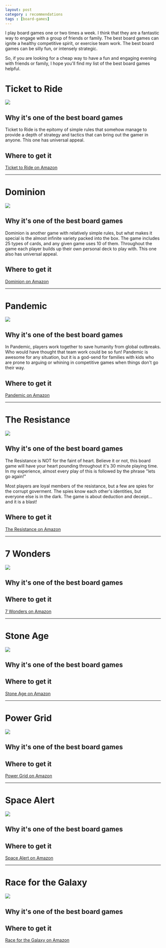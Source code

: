 ```yaml
---
layout: post
category : recommendations
tags : [board-games]
---
```


I play board games one or two times a week. I think that they are a fantastic
way to engage with a group of friends or family. The best board games can ignite
a healthy competitive spirit, or exercise team work. The best board games can be
silly fun, or intensely strategic.

So, if you are looking for a cheap way to have a fun and engaging evening with
friends or family, I hope you'll find my list of the best board games helpful.

Ticket to Ride
===================
<a href="http://www.amazon.com/gp/product/0975277324/ref=as_li_ss_il?ie=UTF8&camp=1789&creative=390957&creativeASIN=0975277324&linkCode=as2&tag=briahazzcons-20"><img border="0" src="http://ws.assoc-amazon.com/widgets/q?_encoding=UTF8&ASIN=0975277324&Format=_SL110_&ID=AsinImage&MarketPlace=US&ServiceVersion=20070822&WS=1&tag=briahazzcons-20" ></a><img src="http://www.assoc-amazon.com/e/ir?t=briahazzcons-20&l=as2&o=1&a=0975277324" width="1" height="1" border="0" alt="" style="border:none !important; margin:0px !important;" />

Why it's one of the best board games
------------------------------------
Ticket to Ride is the epitomy of simple rules that somehow manage to provide a
depth of strategy and tactics that can bring out the gamer in anyone. This one
has universal appeal.

Where to get it
---------------
[Ticket to Ride on Amazon](http://amzn.to/1293IVP)

***

Dominion
===================
<a href="http://www.amazon.com/gp/product/B001JQY6K4/ref=as_li_ss_il?ie=UTF8&camp=1789&creative=390957&creativeASIN=B001JQY6K4&linkCode=as2&tag=briahazzcons-20"><img border="0" src="http://ws.assoc-amazon.com/widgets/q?_encoding=UTF8&ASIN=B001JQY6K4&Format=_SL110_&ID=AsinImage&MarketPlace=US&ServiceVersion=20070822&WS=1&tag=briahazzcons-20" ></a><img src="http://www.assoc-amazon.com/e/ir?t=briahazzcons-20&l=as2&o=1&a=B001JQY6K4" width="1" height="1" border="0" alt="" style="border:none !important; margin:0px !important;" />

Why it's one of the best board games
------------------------------------
Dominion is another game with relatively simple rules, but what makes it special
is the almost infinite variety packed into the box. The game includes 25 types
of cards, and any given game uses 10 of them. Throughout the game each player
builds up their own personal deck to play with. This one also has universal
appeal.

Where to get it
---------------
[Dominion on Amazon](http://amzn.to/11v5otO)

***

Pandemic
===================
<a href="http://www.amazon.com/gp/product/B0013OBXG2/ref=as_li_ss_il?ie=UTF8&camp=1789&creative=390957&creativeASIN=B0013OBXG2&linkCode=as2&tag=briahazzcons-20"><img border="0" src="http://ws.assoc-amazon.com/widgets/q?_encoding=UTF8&ASIN=B0013OBXG2&Format=_SL110_&ID=AsinImage&MarketPlace=US&ServiceVersion=20070822&WS=1&tag=briahazzcons-20" ></a><img src="http://www.assoc-amazon.com/e/ir?t=briahazzcons-20&l=as2&o=1&a=B0013OBXG2" width="1" height="1" border="0" alt="" style="border:none !important; margin:0px !important;" />

Why it's one of the best board games
------------------------------------
In Pandemic, players work together to save humanity from global outbreaks. Who
would have thought that team work could be so fun! Pandemic is awesome for any
situation, but it is a god-send for families with kids who are prone to arguing
or whining in competitive games when things don't go their way.

Where to get it
---------------
[Pandemic on Amazon](http://amzn.to/ZI6tlk)

***

The Resistance
===================
<a href="http://www.amazon.com/gp/product/B008A2BA8G/ref=as_li_ss_il?ie=UTF8&camp=1789&creative=390957&creativeASIN=B008A2BA8G&linkCode=as2&tag=briahazzcons-20"><img border="0" src="http://ws.assoc-amazon.com/widgets/q?_encoding=UTF8&ASIN=B008A2BA8G&Format=_SL110_&ID=AsinImage&MarketPlace=US&ServiceVersion=20070822&WS=1&tag=briahazzcons-20" ></a><img src="http://www.assoc-amazon.com/e/ir?t=briahazzcons-20&l=as2&o=1&a=B008A2BA8G" width="1" height="1" border="0" alt="" style="border:none !important; margin:0px !important;" />

Why it's one of the best board games
------------------------------------
The Resistance is NOT for the faint of heart. Believe it or not, this board game
will have your heart pounding throughout it's 30 minute playing time. In my
experience, almost every play of this is followed by the phrase "lets go again!"

Most players are loyal members of the resistance, but a few are spies for the
corrupt goverment. The spies know each other's identities, but everyone else is
in the dark. The game is about deduction and deceipt... and it is a blast!

Where to get it
---------------
[The Resistance on Amazon](http://amzn.to/12FtVhG)

***

7 Wonders
===================
<a href="http://www.amazon.com/gp/product/B0043KJW5M/ref=as_li_ss_il?ie=UTF8&camp=1789&creative=390957&creativeASIN=B0043KJW5M&linkCode=as2&tag=briahazzcons-20"><img border="0" src="http://ws.assoc-amazon.com/widgets/q?_encoding=UTF8&ASIN=B0043KJW5M&Format=_SL110_&ID=AsinImage&MarketPlace=US&ServiceVersion=20070822&WS=1&tag=briahazzcons-20" ></a><img src="http://www.assoc-amazon.com/e/ir?t=briahazzcons-20&l=as2&o=1&a=B0043KJW5M" width="1" height="1" border="0" alt="" style="border:none !important; margin:0px !important;" />

Why it's one of the best board games
------------------------------------


Where to get it
---------------
[7 Wonders on Amazon](http://amzn.to/11Q4uZo)

***

Stone Age
===================
<a href="http://www.amazon.com/gp/product/B001941ZWS/ref=as_li_ss_il?ie=UTF8&camp=1789&creative=390957&creativeASIN=B001941ZWS&linkCode=as2&tag=briahazzcons-20"><img border="0" src="http://ws.assoc-amazon.com/widgets/q?_encoding=UTF8&ASIN=B001941ZWS&Format=_SL110_&ID=AsinImage&MarketPlace=US&ServiceVersion=20070822&WS=1&tag=briahazzcons-20" ></a><img src="http://www.assoc-amazon.com/e/ir?t=briahazzcons-20&l=as2&o=1&a=B001941ZWS" width="1" height="1" border="0" alt="" style="border:none !important; margin:0px !important;" />

Why it's one of the best board games
------------------------------------


Where to get it
---------------
[Stone Age on Amazon](http://amzn.to/186oOu4)

***

Power Grid
===================
<a href="http://www.amazon.com/gp/product/B0007YDBLE/ref=as_li_ss_il?ie=UTF8&camp=1789&creative=390957&creativeASIN=B0007YDBLE&linkCode=as2&tag=briahazzcons-20"><img border="0" src="http://ws.assoc-amazon.com/widgets/q?_encoding=UTF8&ASIN=B0007YDBLE&Format=_SL110_&ID=AsinImage&MarketPlace=US&ServiceVersion=20070822&WS=1&tag=briahazzcons-20" ></a><img src="http://www.assoc-amazon.com/e/ir?t=briahazzcons-20&l=as2&o=1&a=B0007YDBLE" width="1" height="1" border="0" alt="" style="border:none !important; margin:0px !important;" />

Why it's one of the best board games
------------------------------------


Where to get it
---------------
[Power Grid on Amazon](http://amzn.to/Y7dppQ)

***

Space Alert
===================
<a href="http://www.amazon.com/gp/product/B002ALJ9LI/ref=as_li_ss_il?ie=UTF8&camp=1789&creative=390957&creativeASIN=B002ALJ9LI&linkCode=as2&tag=briahazzcons-20"><img border="0" src="http://ws.assoc-amazon.com/widgets/q?_encoding=UTF8&ASIN=B002ALJ9LI&Format=_SL110_&ID=AsinImage&MarketPlace=US&ServiceVersion=20070822&WS=1&tag=briahazzcons-20" ></a><img src="http://www.assoc-amazon.com/e/ir?t=briahazzcons-20&l=as2&o=1&a=B002ALJ9LI" width="1" height="1" border="0" alt="" style="border:none !important; margin:0px !important;" />

Why it's one of the best board games
------------------------------------


Where to get it
---------------
[Space Alert on Amazon](http://amzn.to/186pcsF)

***

Race for the Galaxy
===================
<a href="http://www.amazon.com/gp/product/B000YLAOEW/ref=as_li_ss_il?ie=UTF8&camp=1789&creative=390957&creativeASIN=B000YLAOEW&linkCode=as2&tag=briahazzcons-20"><img border="0" src="http://ws.assoc-amazon.com/widgets/q?_encoding=UTF8&ASIN=B000YLAOEW&Format=_SL110_&ID=AsinImage&MarketPlace=US&ServiceVersion=20070822&WS=1&tag=briahazzcons-20" ></a><img src="http://www.assoc-amazon.com/e/ir?t=briahazzcons-20&l=as2&o=1&a=B000YLAOEW" width="1" height="1" border="0" alt="" style="border:none !important; margin:0px !important;" />

Why it's one of the best board games
------------------------------------


Where to get it
---------------
[Race for the Galaxy on Amazon](http://amzn.to/10MsvVI)